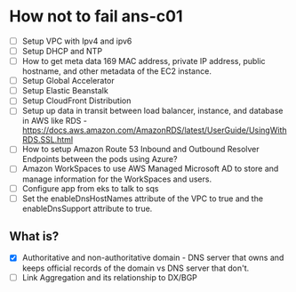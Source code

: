 # How not to fail ans-c01

- [ ] Setup VPC with Ipv4 and ipv6
- [ ] Setup DHCP and NTP
- [ ] How to get meta data 169 MAC address, private IP address, public hostname, and other metadata of the EC2 instance.
- [ ] Setup Global Accelerator
- [ ] Setup Elastic Beanstalk
- [ ] Setup CloudFront Distribution
- [ ] Setup up data in transit between load balancer, instance, and database in AWS like RDS - https://docs.aws.amazon.com/AmazonRDS/latest/UserGuide/UsingWithRDS.SSL.html
- [ ] How to setup Amazon Route 53 Inbound and Outbound Resolver Endpoints between the pods using Azure?
- [ ] Amazon WorkSpaces to use AWS Managed Microsoft AD to store and manage information for the WorkSpaces and users.
- [ ] Configure app from eks to talk to sqs
- [ ] Set the enableDnsHostNames attribute of the VPC to true and the enableDnsSupport attribute to true.

## What is?
- [X] Authoritative and non-authoritative domain - DNS server that owns and keeps official records of the domain vs DNS server that don't.
- [ ] Link Aggregation and its relationship to DX/BGP
